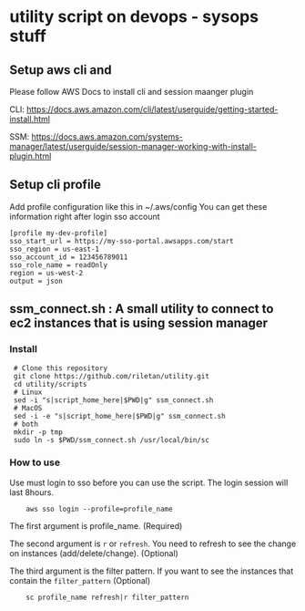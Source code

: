 # utility script on devops - sysops stuff

## Setup aws cli and 

Please follow AWS Docs to install cli and session maanger plugin

CLI: https://docs.aws.amazon.com/cli/latest/userguide/getting-started-install.html

SSM: https://docs.aws.amazon.com/systems-manager/latest/userguide/session-manager-working-with-install-plugin.html

## Setup cli profile
Add profile configuration like this in ~/.aws/config
You can get these information right after login sso account
```
[profile my-dev-profile]
sso_start_url = https://my-sso-portal.awsapps.com/start
sso_region = us-east-1
sso_account_id = 123456789011
sso_role_name = readOnly
region = us-west-2
output = json
```

## ssm_connect.sh : A small utility to connect to ec2 instances that is using session manager 
### Install
     
     # Clone this repository 
     git clone https://github.com/riletan/utility.git
     cd utility/scripts
     # Linux
     sed -i "s|script_home_here|$PWD|g" ssm_connect.sh
     # MacOS
     sed -i -e "s|script_home_here|$PWD|g" ssm_connect.sh
     # both
     mkdir -p tmp
     sudo ln -s $PWD/ssm_connect.sh /usr/local/bin/sc
     
### How to use
Use must login to sso before you can use the script. The login session will last 8hours.

```
    aws sso login --profile=profile_name 
```

The first argument is profile_name. (Required)

The second argument is `r` or `refresh`. You need to refresh to see the change on instances (add/delete/change). (Optional)

The third argument is the filter pattern. If you want to see the instances that contain the `filter_pattern` (Optional)

```
    sc profile_name refresh|r filter_pattern
```
    
